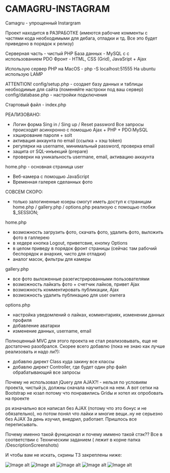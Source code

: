 # CAMAGRU-INSTAGRAM
Camagru - упрощенный Instargram

Проект находится в РАЗРАБОТКЕ 
(имеются рабочие комменты с частями кода необходимыми для дебага, отладки и тд. Все это будет приведено в порядок к релизу)

Серверная часть - чистый PHP
База данных - MySQL c с использованием PDO
Фронт - HTML, CSS (Grid), JavaSript + Ajax


Использую сервер PHP на MacOS - php -S localhost:51555
На ubuntu использую LAMP 

ATTENTION!
config/setup.php - создает базу данных и таблицы необходимые для сайта (поменяйте настроки под ваш сервер)
config/database.php - настройки подключения

Стартовый файл - index.php


РЕАЛИЗОВАНО:
- Логин форма Sing in / Sing up / Reset password
Все запросы происходят асинхронно с помощью Ajax + PHP + PDO:MySQL
- хэширование пароля + solt
- активация аккаунта по email (ссылка + хэш token)
- регулярки на username, минимальный password, проверка email
- защита от SQL-инъекций (prepare)
- проверки на уникальность usermane, email, активацию аккаунта

home.php - основная страница user
- Веб-камера с помощью JavaScript
- Временная галерея сделанных фото


СОВСЕМ СКОРО:
- только залогиненные юзеры смогут иметь доступ к страницам home.php / gallery.php / options.php
реализую с помощью глобки $_SESSION;

home.php
- возможность загрузить фото, скачать фото, удалить фото, выложить фото в галлерею
- в хедере кнопка Logout, приветсвие, кнопку Options
- в целом приведу в порядок фронт страницы (сейчас там рабочий беспорядок и анархия, чисто для отладки)
- аналог масок, фильтры для камеры

gallery.php
- все фото выложенные разегистрированными пользователями
- возможность лайкать фото + счетчик лайков, привет Ajax
- возможность комментировать публикации, Ajax
- возможность удалить публикацию для user ownera

options.php
- настройка уведомлений о лайках, комментариях, изменении данных профиля
- добавление аватарки
- изменение данных, username, email

Полноценный MVC для этого проекта не стал реализовывать, еще не достаточно разобрался.
Скорее всего добавлю (пока не знаю как лучше реализовать и надо ли?):
- добавлю директ Class куда закину все классы
- добавлю директ Controller, где будет один php файл обрабатывающий все запросы

Почему не использовал jQuery для AJAX?! - нельзя по условиям проекта, чистый js, должны сначала научиться на нем.
А вот сетки на Bootstrap не юзал потому что понравились Gridы и хотел их опробовать на проекте

ps изначально все написал без AJAX (потому что это бонус и не обязательно), но потом понял что лайки и многие вещи..ну не серьезно без AJAX
За день изучил, внедрил, работает. Пришлось все переписывать.

Почему именно такой функционал и почему иммено такой стэк??
Все в соответствии с Техническим заданием ( лежит в корне папка /DescriptionScreenshots)

И чтобы вам не искать, скрины ТЗ закреплены ниже:

![Image alt](https://github.com/mtytos/CAMAGRU-INSTAGRAM/raw/master/DescriptionScreenshots/MandatoryPart1.png)
![Image alt](https://github.com/mtytos/CAMAGRU-INSTAGRAM/raw/master/DescriptionScreenshots/MandatoryPart2_3.png)
![Image alt](https://github.com/mtytos/CAMAGRU-INSTAGRAM/raw/master/DescriptionScreenshots/MandatoryPart4.png)
![Image alt](https://github.com/mtytos/CAMAGRU-INSTAGRAM/raw/master/DescriptionScreenshots/MandatoryPart5.png)
![Image alt](https://github.com/mtytos/CAMAGRU-INSTAGRAM/raw/master/DescriptionScreenshots/BonusPart.png)








